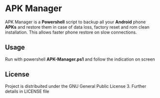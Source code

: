 APK Manager
===
APK Manager is a **Powershell** script to backup all your **Android** phone **APKs** and restore them in case of data loss, factory reset and rom clean installation.
This allows faster phone restore on slow connections.
## Usage
Run with powershell **APK-Manager.ps1** and follow the indication on screen
## License
Project is distribuited under the GNU General Public License 3.
Further details in LICENSE file
